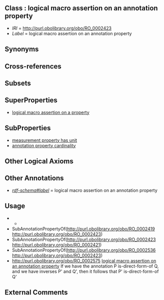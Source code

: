
## Class : logical macro assertion on an annotation property

 * *IRI* = http://purl.obolibrary.org/obo/RO_0002423
 * *Label* = logical macro assertion on an annotation property

## Synonyms


## Cross-references


## Subsets


## SuperProperties

 * [logical macro assertion on a property](../../RO/21/RO_0002421.md)

## SubProperties

 * [measurement property has unit](../../RO/36/RO_0002536.md)
 * [annotation property cardinality](../../RO/19/RO_0002419.md)

## Other Logical Axioms


## Other Annotations

 * *[rdf-schema#label](../../el/rdf-schema#label.md)* = logical macro assertion on an annotation property

## Usage

 * -
 * SubAnnotationPropertyOf(<http://purl.obolibrary.org/obo/RO_0002419> <http://purl.obolibrary.org/obo/RO_0002423>)
 * SubAnnotationPropertyOf(<http://purl.obolibrary.org/obo/RO_0002423> <http://purl.obolibrary.org/obo/RO_0002421>)
 * SubAnnotationPropertyOf(<http://purl.obolibrary.org/obo/RO_0002536> <http://purl.obolibrary.org/obo/RO_0002423>)
 * http://purl.obolibrary.org/obo/RO_0002575 [logical macro assertion on an annotation property](../../RO/23/RO_0002423.md) If we have the annotation P is-direct-form-of Q, and we have inverses P' and Q', then it follows that P' is-direct-form-of Q'

## External Comments

